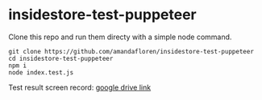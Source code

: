 # insidestore-test-puppeteer

Clone this repo and run them directy with a simple node command.

```
git clone https://github.com/amandafloren/insidestore-test-puppeteer
cd insidestore-test-puppeteer
npm i
node index.test.js  
```

Test result screen record: [google drive link](https://drive.google.com/file/d/1N_MixVCokQutOb3u332ThR0Z5SmErtSK/view?usp=share_link) 
